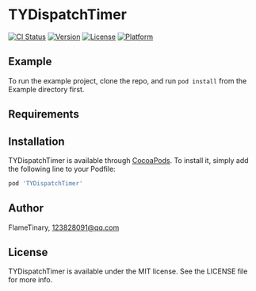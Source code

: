 # TYDispatchTimer

[![CI Status](https://img.shields.io/travis/FlameTinary/TYDispatchTimer.svg?style=flat)](https://travis-ci.org/FlameTinary/TYDispatchTimer)
[![Version](https://img.shields.io/cocoapods/v/TYDispatchTimer.svg?style=flat)](https://cocoapods.org/pods/TYDispatchTimer)
[![License](https://img.shields.io/cocoapods/l/TYDispatchTimer.svg?style=flat)](https://cocoapods.org/pods/TYDispatchTimer)
[![Platform](https://img.shields.io/cocoapods/p/TYDispatchTimer.svg?style=flat)](https://cocoapods.org/pods/TYDispatchTimer)

## Example

To run the example project, clone the repo, and run `pod install` from the Example directory first.

## Requirements

## Installation

TYDispatchTimer is available through [CocoaPods](https://cocoapods.org). To install
it, simply add the following line to your Podfile:

```ruby
pod 'TYDispatchTimer'
```

## Author

FlameTinary, 123828091@qq.com

## License

TYDispatchTimer is available under the MIT license. See the LICENSE file for more info.
